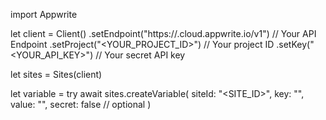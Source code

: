 import Appwrite

let client = Client()
    .setEndpoint("https://<REGION>.cloud.appwrite.io/v1") // Your API Endpoint
    .setProject("<YOUR_PROJECT_ID>") // Your project ID
    .setKey("<YOUR_API_KEY>") // Your secret API key

let sites = Sites(client)

let variable = try await sites.createVariable(
    siteId: "<SITE_ID>",
    key: "<KEY>",
    value: "<VALUE>",
    secret: false // optional
)

